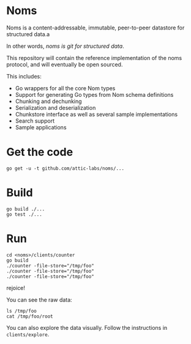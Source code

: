 # Noms

Noms is a content-addressable, immutable, peer-to-peer datastore for structured data.a

In other words, *noms is git for structured data*.

This repository will contain the reference implementation of the noms protocol, and will eventually be open sourced. 

This includes:

* Go wrappers for all the core Nom types
* Support for generating Go types from Nom schema definitions
* Chunking and dechunking
* Serialization and deserialization
* Chunkstore interface as well as several sample implementations
* Search support
* Sample applications

# Get the code

`go get -u -t github.com/attic-labs/noms/...`

# Build

```
go build ./...
go test ./...
```

# Run

```
cd <noms>/clients/counter
go build
./counter -file-store="/tmp/foo"
./counter -file-store="/tmp/foo"
./counter -file-store="/tmp/foo"
```

rejoice!

You can see the raw data:

```
ls /tmp/foo
cat /tmp/foo/root
```

You can also explore the data visually. Follow the instructions in `clients/explore`.
